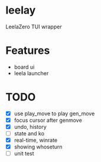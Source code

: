 # leelay
LeelaZero TUI wrapper

# Features
- board ui
- leela launcher

# TODO
- [x] use play_move to play gen_move
- [x] focus cursor after genmove
- [x] undo, history 
- [ ] state and ko
- [x] real-time, winrate
- [x] showing whoseturn
- [ ] unit test
